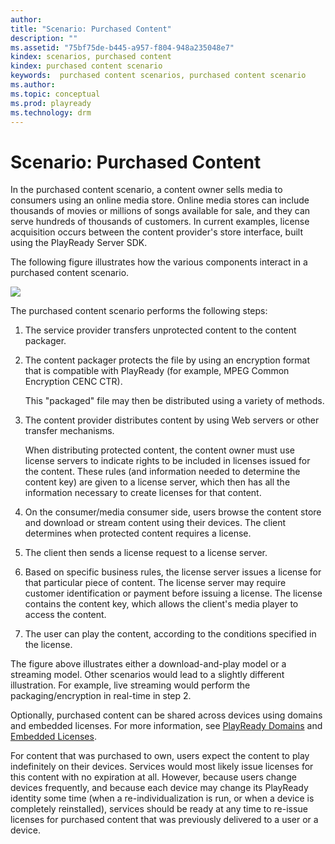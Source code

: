 ```yaml
---
author:
title: "Scenario: Purchased Content"
description: ""
ms.assetid: "75bf75de-b445-a957-f804-948a235048e7"
kindex: scenarios, purchased content
kindex: purchased content scenario
keywords:  purchased content scenarios, purchased content scenario
ms.author:
ms.topic: conceptual
ms.prod: playready
ms.technology: drm
---
```



# Scenario: Purchased Content


In the purchased content scenario, a content owner sells media to consumers using an online media store. Online media stores can include thousands of movies or millions of songs available for sale, and they can serve hundreds of thousands of customers. In current examples, license acquisition occurs between the content provider's store interface, built using the PlayReady Server SDK.


The following figure illustrates how the various components interact in a purchased content scenario.


 ![](image26_8.jpg)


The purchased content scenario performs the following steps:

   1. The service provider transfers unprotected content to the content packager.

   1. The content packager protects the file by using an encryption format that is compatible with PlayReady (for example, MPEG Common Encryption CENC CTR).

      This "packaged" file may then be distributed using a variety of methods.

   1. The content provider distributes content by using Web servers or other transfer mechanisms.

      When distributing protected content, the content owner must use license servers to indicate rights to be included in licenses issued for the content. These rules (and information needed to determine the content key) are given to a license server, which then has all the information necessary to create licenses for that content.

   1. On the consumer/media consumer side, users browse the content store and download or stream content using their devices. The client determines when protected content requires a license.

   1. The client then sends a license request to a license server.

   1. Based on specific business rules, the license server issues a license for that particular piece of content. The license server may require customer identification or payment before issuing a license. The license contains the content key, which allows the client's media player to access the content.

   1. The user can play the content, according to the conditions specified in the license.



The figure above illustrates either a download-and-play model or a streaming model. Other scenarios would lead to a slightly different illustration. For example, live streaming would perform the packaging/encryption in real-time in step 2.


Optionally, purchased content can be shared across devices using domains and embedded licenses. For more information, see [PlayReady Domains](playreadydomains.md) and [Embedded Licenses](embeddedlicenses.md).


For content that was purchased to own, users expect the content to play indefinitely on their devices. Services would most likely issue licenses for this content with no expiration at all. However, because users change devices frequently, and because each device may change its PlayReady identity some time (when a re-individualization is run, or when a device is completely reinstalled), services should be ready at any time to re-issue licenses for purchased content that was previously delivered to a user or a device.
